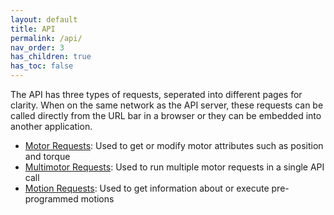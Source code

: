 ```yaml
---
layout: default
title: API
permalink: /api/
nav_order: 3
has_children: true
has_toc: false
---
```


The API has three types of requests, seperated into different pages for clarity. When on the same network as the API server, these requests can be called directly from the URL bar in a browser or they can be embedded into another application.

- [Motor Requests](motor): Used to get or modify motor attributes such as position and torque
- [Multimotor Requests](multimotor): Used to run multiple motor requests in a single API call
- [Motion Requests](motion): Used to get information about or execute pre-programmed motions
